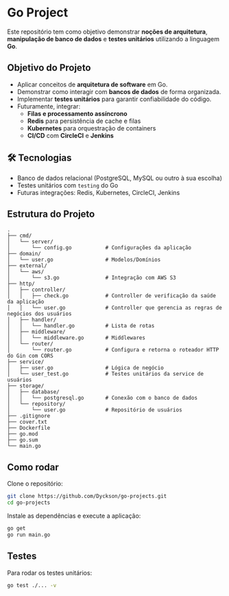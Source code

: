 # Go Project

Este repositório tem como objetivo demonstrar **noções de arquitetura**, **manipulação de banco de dados** e **testes unitários** utilizando a linguagem **Go**.  

## Objetivo do Projeto

- Aplicar conceitos de **arquitetura de software** em Go.  
- Demonstrar como interagir com **bancos de dados** de forma organizada.  
- Implementar **testes unitários** para garantir confiabilidade do código.  
- Futuramente, integrar:
  - **Filas e processamento assíncrono**  
  - **Redis** para persistência de cache e filas  
  - **Kubernetes** para orquestração de containers  
  - **CI/CD** com **CircleCI** e **Jenkins**

## 🛠 Tecnologias
- Banco de dados relacional (PostgreSQL, MySQL ou outro à sua escolha)  
- Testes unitários com `testing` do Go  
- Futuras integrações: Redis, Kubernetes, CircleCI, Jenkins

## Estrutura do Projeto

```text
.
├── cmd/
│   └── server/
│       └── config.go           # Configurações da aplicação
├── domain/
│   └── user.go                 # Modelos/Domínios
├── external/
│   └── aws/
│       └── s3.go               # Integração com AWS S3
├── http/
│   ├── controller/
│   │   ├── check.go            # Controller de verificação da saúde da aplicação
│   │   └── user.go             # Controller que gerencia as regras de negócios dos usuários
│   ├── handler/
│   │   └── handler.go          # Lista de rotas
│   ├── middleware/
│   │   └── middleware.go       # Middlewares
│   └── router/
│       └── router.go           # Configura e retorna o roteador HTTP do Gin com CORS 
├── service/
│   ├── user.go                 # Lógica de negócio
│   └── user_test.go            # Testes unitários da service de usuários
├── storage/
│   ├── database/
│   │   └── postgresql.go       # Conexão com o banco de dados
│   └── repository/
│       └── user.go             # Repositório de usuários
├── .gitignore
├── cover.txt
├── Dockerfile
├── go.mod
├── go.sum
└── main.go

```

## Como rodar

Clone o repositório:

```bash
git clone https://github.com/Dyckson/go-projects.git
cd go-projects
```

Instale as dependências e execute a aplicação:

```bash
go get
go run main.go
```

## Testes

Para rodar os testes unitários:

```bash
go test ./... -v
```

